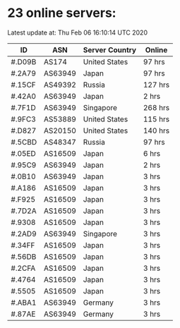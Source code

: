 # 23 online servers:

Latest update at: Thu Feb 06 16:10:14 UTC 2020

| ID | ASN | Server Country | Online |
| -- | --- | -------------- | ------ |
| #.D09B | AS174 | United States | 97 hrs |
| #.2A79 | AS63949 | Japan | 97 hrs |
| #.15CF | AS49392 | Russia | 127 hrs |
| #.42A0 | AS63949 | Japan | 2 hrs |
| #.7F1D | AS63949 | Singapore | 268 hrs |
| #.9FC3 | AS53889 | United States | 115 hrs |
| #.D827 | AS20150 | United States | 140 hrs |
| #.5CBD | AS48347 | Russia | 97 hrs |
| #.05ED | AS16509 | Japan | 6 hrs |
| #.95C9 | AS63949 | Japan | 2 hrs |
| #.0B10 | AS63949 | Japan | 3 hrs |
| #.A186 | AS16509 | Japan | 3 hrs |
| #.F925 | AS16509 | Japan | 3 hrs |
| #.7D2A | AS16509 | Japan | 3 hrs |
| #.9308 | AS16509 | Japan | 3 hrs |
| #.2AD9 | AS63949 | Singapore | 3 hrs |
| #.34FF | AS16509 | Japan | 3 hrs |
| #.56DB | AS16509 | Japan | 3 hrs |
| #.2CFA | AS16509 | Japan | 3 hrs |
| #.4764 | AS16509 | Japan | 3 hrs |
| #.5505 | AS16509 | Japan | 3 hrs |
| #.ABA1 | AS63949 | Germany | 3 hrs |
| #.87AE | AS63949 | Germany | 3 hrs |

